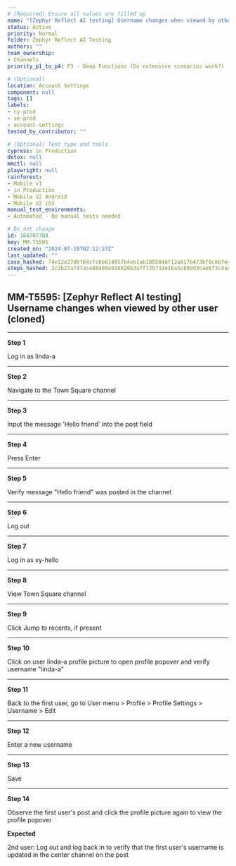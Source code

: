 ```yaml
---
# (Required) Ensure all values are filled up
name: "[Zephyr Reflect AI testing] Username changes when viewed by other user (cloned)"
status: Active
priority: Normal
folder: Zephyr Reflect AI Testing
authors: ""
team_ownership: 
- Channels
priority_p1_to_p4: P3 - Deep Functions (Do extensive scenarios work?)

# (Optional)
location: Account Settings
component: null
tags: []
labels: 
- cy-prod
- se-prod
- account-settings
tested_by_contributor: ""

# (Optional) Test type and tools
cypress: in Production
detox: null
mmctl: null
playwright: null
rainforest: 
- Mobile v1
- in Production
- Mobile V2 Android
- Mobile V2 iOS
manual_test_environments:
- Automated - No manual tests needed

# Do not change
id: 168707708
key: MM-T5595
created_on: "2024-07-10T02:12:27Z"
last_updated: ""
case_hashed: 74e12e27dbf84cfcbb614957b4eb1ab180504df12a617b473bf0c66fe40a018eb375dcb40304403e228a5111e210ec98
steps_hashed: 2c2b27a747ace88400e938829b3aff720734e16a5c89dd3cae6f3c4ae2a9536572164e049fdf4dc52b9690a55138f63b
---
```


<!-- (Auto-generated) Based on frontmatter's "key" and "name" -->

## MM-T5595: [Zephyr Reflect AI testing] Username changes when viewed by other user (cloned)

---

**Step 1**

Log in as linda-a

---

**Step 2**

Navigate to the Town Square channel

---

**Step 3**

Input the message 'Hello friend' into the post field

---

**Step 4**

Press Enter

---

**Step 5**

Verify message "Hello friend" was posted in the channel

---

**Step 6**

Log out

---

**Step 7**

Log in as xy-hello

---

**Step 8**

View Town Square channel

---

**Step 9**

Click Jump to recents, if present

---

**Step 10**

Click on user linda-a profile picture to open profile popover and verify username "linda-a"

---

**Step 11**

Back to the first user, go to User menu > Profile > Profile Settings > Username > Edit

---

**Step 12**

Enter a new username

---

**Step 13**

Save

---

**Step 14**

Observe the first user's post and click the profile picture again to view the profile popover

**Expected**

2nd user: Log out and log back in to verify that the first user's username is updated in the center channel on the post
